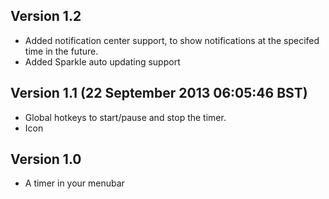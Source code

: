 
Version 1.2
-----------
* Added notification center support, to show notifications at the specifed time in the future.
* Added Sparkle auto updating support


Version 1.1 (22 September 2013 06:05:46 BST)
-------------
* Global hotkeys to start/pause and stop the timer.
* Icon


Version 1.0
-------------
* A timer in your menubar

